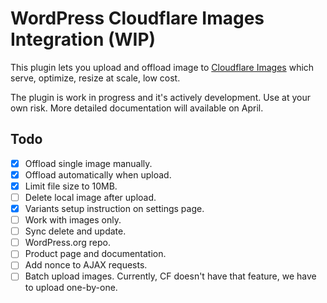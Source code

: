 # WordPress Cloudflare Images Integration (WIP)

This plugin lets you upload and offload image to [Cloudflare Images](https://www.cloudflare.com/products/cloudflare-images/) which serve, optimize, resize at scale, low cost.

The plugin is work in progress and it's actively development. Use at your own risk. More detailed documentation will available on April.

## Todo
- [x] Offload single image manually.
- [x] Offload automatically when upload.
- [x] Limit file size to 10MB.
- [ ] Delete local image after upload.
- [x] Variants setup instruction on settings page.
- [ ] Work with images only.
- [ ] Sync delete and update.
- [ ] WordPress.org repo.
- [ ] Product page and documentation.
- [ ] Add nonce to AJAX requests.
- [ ] Batch upload images. Currently, CF doesn't have that feature, we have to upload one-by-one.